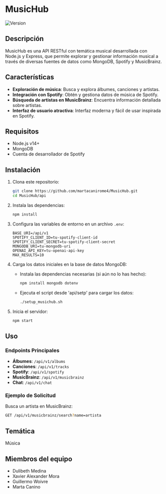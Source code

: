 # MusicHub

![Version](https://img.shields.io/badge/version-1.0.0-brightgreen)

## Descripción

MusicHub es una API RESTful con temática musical desarrollada con Node.js y Express, que permite explorar y gestionar información musical a través de diversas fuentes de datos como MongoDB, Spotify y MusicBrainz.

## Características

- **Exploración de música**: Busca y explora álbumes, canciones y artistas.
- **Integración con Spotify**: Obtén y gestiona datos de música de Spotify.
- **Búsqueda de artistas en MusicBrainz**: Encuentra información detallada sobre artistas.
- **Interfaz de usuario atractiva**: Interfaz moderna y fácil de usar inspirada en Spotify.

## Requisitos

- Node.js v14+
- MongoDB
- Cuenta de desarrollador de Spotify

## Instalación

1. Clona este repositorio:
    ```bash
    git clone https://github.com/martacanirome4/MusicHub.git
    cd MusicHub/api
    ```

2. Instala las dependencias:
    ```bash
    npm install
    ```

3. Configura las variables de entorno en un archivo `.env`:
    ```env
    BASE_URI=/api/v1
    SPOTIFY_CLIENT_ID=tu-spotify-client-id
    SPOTIFY_CLIENT_SECRET=tu-spotify-client-secret
    MONGODB_URI=tu-mongodb-uri
    OPENAI_API_KEY=tu-openai-api-key
    MAX_RESULTS=10
    ```

4. Carga los datos iniciales en la base de datos MongoDB:

    - Instala las dependencias necesarias (si aún no lo has hecho):

        ```bash
        npm install mongodb dotenv
        ```

    - Ejecuta el script desde 'api/setp' para cargar los datos:

        ```bash
        ./setup_musichub.sh
        ```

5. Inicia el servidor:
    ```bash
    npm start
    ```

## Uso

### Endpoints Principales

- **Álbumes**: `/api/v1/albums`
- **Canciones**: `/api/v1/tracks`
- **Spotify**: `/api/v1/spotify`
- **MusicBrainz**: `/api/v1/musicbrainz`
- **Chat**: `/api/v1/chat`

### Ejemplo de Solicitud

Busca un artista en MusicBrainz:
```bash
GET /api/v1/musicbrainz/search?name=artista

```

## Temática
Música

## Miembros del equipo
- Dulibeth Medina 
- Xavier Alexander Mora
- Guillermo Woivre
- Marta Canino

